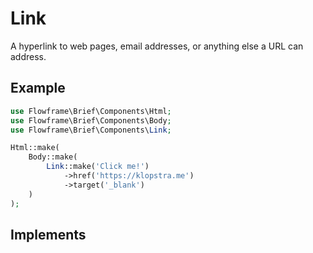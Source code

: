 # Link

A hyperlink to web pages, email addresses, or anything else a URL can address.

## Example

```php
use Flowframe\Brief\Components\Html;
use Flowframe\Brief\Components\Body;
use Flowframe\Brief\Components\Link;

Html::make(
    Body::make(
        Link::make('Click me!')
            ->href('https://klopstra.me')
            ->target('_blank')
    )
);
```

## Implements

<!-- @include: @/snippets/link-interface.md -->

<!-- @include: @/snippets/styles-interface.md -->

<!-- @include: @/snippets/component-interface.md -->
